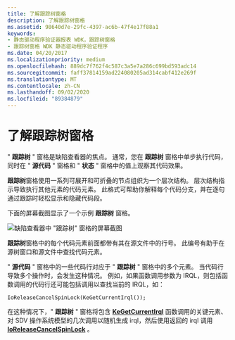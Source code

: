 ```yaml
---
title: 了解跟踪树窗格
description: 了解跟踪树窗格
ms.assetid: 98640d7e-29fc-4397-ac6b-47f4e17f88a1
keywords:
- 静态驱动程序验证器报表 WDK，跟踪树窗格
- 跟踪树窗格 WDK 静态驱动程序验证程序
ms.date: 04/20/2017
ms.localizationpriority: medium
ms.openlocfilehash: 889dc7f762f4c587c3a5e7a286c699bd593adc14
ms.sourcegitcommit: faff37814159ad224080205ad314cabf412e269f
ms.translationtype: MT
ms.contentlocale: zh-CN
ms.lasthandoff: 09/02/2020
ms.locfileid: "89384879"
---
```

# <a name="understanding-the-trace-tree-pane"></a>了解跟踪树窗格


" **跟踪树** " 窗格是缺陷查看器的焦点。 通常，您在 **跟踪树** 窗格中单步执行代码，同时在 " **源代码** " 窗格和 " **状态** " 窗格中的值上观察其代码效果。

**跟踪树**窗格使用一系列可展开和可折叠的节点组织为一个层次结构。 层次结构指示导致执行其他元素的代码元素。 此格式可帮助你解释每个代码分支，并在逐句通过跟踪时轻松显示和隐藏代码段。

下面的屏幕截图显示了一个示例 **跟踪树** 窗格。

![缺陷查看器中 "跟踪树" 窗格的屏幕截图](images/sdv-tracetree.png)

**跟踪树**窗格中的每个代码元素前面都带有其在源文件中的行号。 此编号有助于在源树窗口和源文件中查找代码元素。

" **源代码** " 窗格中的一些代码行对应于 " **跟踪树** " 窗格中的多个元素。 当代码行导致多个操作时，会发生这种情况。 例如，如果函数调用参数为 IRQL，则包括函数调用的代码行还可能包括调用以查找当前的 IRQL，如：

```
IoReleaseCancelSpinLock(KeGetCurrentIrql());
```

在这种情况下，" **跟踪树** " 窗格将包含 [**KeGetCurrentIrql**](/windows-hardware/drivers/ddi/wdm/nf-wdm-kegetcurrentirql) 函数调用的关键元素、对 SDV 操作系统模型的几次调用以随机生成 irql，然后使用返回的 irql 调用 [**IoReleaseCancelSpinLock**](/previous-versions/windows/hardware/drivers/ff549550(v=vs.85)) 。

 

